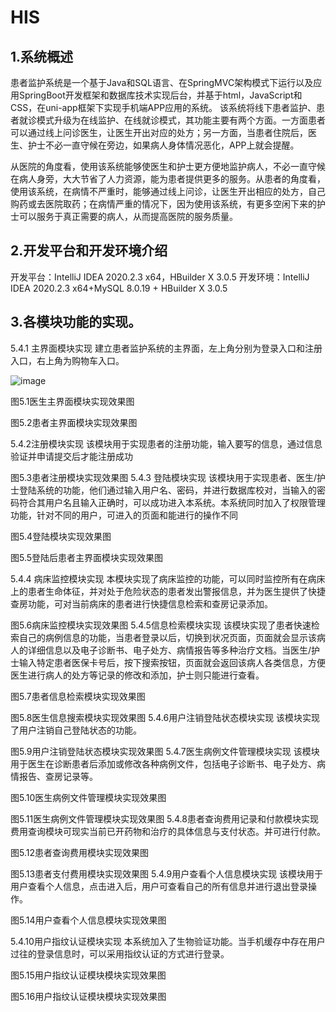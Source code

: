 # HIS

## 1.系统概述    

患者监护系统是一个基于Java和SQL语言、在SpringMVC架构模式下运行以及应用SpringBoot开发框架和数据库技术实现后台，并基于html，JavaScript和CSS，在uni-app框架下实现手机端APP应用的系统。
该系统将线下患者监护、患者就诊模式升级为在线监护、在线就诊模式，其功能主要有两个方面。一方面患者可以通过线上问诊医生，让医生开出对应的处方；另一方面，当患者住院后，医生、护士不必一直守候在旁边，如果病人身体情况恶化，APP上就会提醒。

从医院的角度看，使用该系统能够使医生和护士更方便地监护病人，不必一直守候在病人身旁，大大节省了人力资源，能为患者提供更多的服务。从患者的角度看，使用该系统，在病情不严重时，能够通过线上问诊，让医生开出相应的处方，自己购药或去医院取药；在病情严重的情况下，因为使用该系统，有更多空闲下来的护士可以服务于真正需要的病人，从而提高医院的服务质量。

## 2.开发平台和开发环境介绍
开发平台：IntelliJ IDEA 2020.2.3 x64，HBuilder X 3.0.5
开发环境：IntelliJ IDEA 2020.2.3 x64+MySQL 8.0.19 + HBuilder X 3.0.5


## 3.各模块功能的实现。
5.4.1	主界面模块实现
	建立患者监护系统的主界面，左上角分别为登录入口和注册入口，右上角为购物车入口。
	
 ![image](HIS/picture/1.png)
 
图5.1医生主界面模块实现效果图
 
图5.2患者主界面模块实现效果图

5.4.2注册模块实现
	该模块用于实现患者的注册功能，输入要写的信息，通过信息验证并申请提交后才能注册成功
 
图5.3患者注册模块实现效果图
5.4.3  登陆模块实现
该模块用于实现患者、医生/护士登陆系统的功能，他们通过输入用户名、密码，并进行数据库校对，当输入的密码符合其用户名且输入正确时，可以成功进入本系统。本系统同时加入了权限管理功能，针对不同的用户，可进入的页面和能进行的操作不同
 
图5.4登陆模块实现效果图
 
图5.5登陆后患者主界面模块实现效果图

5.4.4 病床监控模块实现
本模块实现了病床监控的功能，可以同时监控所有在病床上的患者生命体征，并对处于危险状态的患者发出警报信息，并为医生提供了快捷查房功能，可对当前病床的患者进行快捷信息检索和查房记录添加。
 
图5.6病床监控模块实现效果图
5.4.5信息检索模块实现
该模块实现了患者快速检索自己的病例信息的功能，当患者登录以后，切换到状况页面，页面就会显示该病人的详细信息以及电子诊断书、电子处方、病情报告等多种治疗文档。当医生/护士输入特定患者医保卡号后，按下搜索按钮，页面就会返回该病人各类信息，方便医生进行病人的处方等记录的修改和添加，护士则只能进行查看。
 
图5.7患者信息检索模块实现效果图
 
图5.8医生信息搜索模块实现效果图
5.4.6用户注销登陆状态模块实现
该模块实现了用户注销自己登陆状态的功能。
 
图5.9用户注销登陆状态模块实现效果图
5.4.7医生病例文件管理模块实现
该模块用于医生在诊断患者后添加或修改各种病例文件，包括电子诊断书、电子处方、病情报告、查房记录等。
 
图5.10医生病例文件管理模块实现效果图
 
图5.11医生病例文件管理模块实现效果图
5.4.8患者查询费用记录和付款模块实现
费用查询模块可现实当前已开药物和治疗的具体信息与支付状态。并可进行付款。
 
图5.12患者查询费用模块实现效果图
 
图5.13患者支付费用模块实现效果图
5.4.9用户查看个人信息模块实现
该模块用于用户查看个人信息，点击进入后，用户可查看自己的所有信息并进行退出登录操作。
 
图5.14用户查看个人信息模块实现效果图

5.4.10用户指纹认证模块实现
本系统加入了生物验证功能。当手机缓存中存在用户过往的登录信息时，可以采用指纹认证的方式进行登录。
 
图5.15用户指纹认证模块模块实现效果图
 
图5.16用户指纹认证模块模块实现效果图
